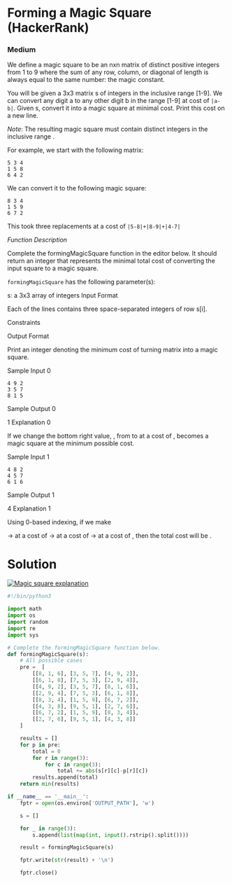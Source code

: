 Forming a Magic Square (HackerRank)
===============================
### Medium
We define a magic square to be an nxn matrix of distinct positive integers from 1 to 9 where the sum of any row, column, or diagonal of length  is always equal to the same number: the magic constant.

You will be given a 3x3 matrix s of integers in the inclusive range [1-9].
We can convert any digit a to any other digit b in the range [1-9] at cost of `|a-b|`.
Given s, convert it into a magic square at minimal cost. Print this cost on a new line.

*Note*: The resulting magic square must contain distinct integers in the inclusive range .

For example, we start with the following matrix:
```
5 3 4
1 5 8
6 4 2
```
We can convert it to the following magic square:
```
8 3 4
1 5 9
6 7 2
```
This took three replacements at a cost of `|5-8|+|8-9|+|4-7|`

*Function Description*

Complete the formingMagicSquare function in the editor below.
It should return an integer that represents the minimal total cost of converting the input square to a magic square.

`formingMagicSquare` has the following parameter(s):

s: a 3x3 array of integers
Input Format

Each of the lines contains three space-separated integers of row s[i].

Constraints

Output Format

Print an integer denoting the minimum cost of turning matrix  into a magic square.

Sample Input 0
```
4 9 2
3 5 7
8 1 5
```
Sample Output 0

1
Explanation 0

If we change the bottom right value, , from  to  at a cost of ,  becomes a magic square at the minimum possible cost.

Sample Input 1
```
4 8 2
4 5 7
6 1 6
```
Sample Output 1

4
Explanation 1

Using 0-based indexing, if we make

-> at a cost of 
-> at a cost of 
-> at a cost of ,
then the total cost will be .

Solution
========
[![Magic square explanation](https://img.youtube.com/vi/zPnN046OM34/0.jpg)](https://www.youtube.com/watch?v=zPnN046OM34)

```python
#!/bin/python3

import math
import os
import random
import re
import sys

# Complete the formingMagicSquare function below.
def formingMagicSquare(s):
    # All possible cases
    pre =  [
        [[8, 1, 6], [3, 5, 7], [4, 9, 2]], 
        [[6, 1, 8], [7, 5, 3], [2, 9, 4]],
        [[4, 9, 2], [3, 5, 7], [8, 1, 6]],
        [[2, 9, 4], [7, 5, 3], [6, 1, 8]],
        [[8, 3, 4], [1, 5, 9], [6, 7, 2]],
        [[4, 3, 8], [9, 5, 1], [2, 7, 6]],
        [[6, 7, 2], [1, 5, 9], [8, 3, 4]],
        [[2, 7, 6], [9, 5, 1], [4, 3, 8]]
    ]

    results = []
    for p in pre:
        total = 0
        for r in range(3):
            for c in range(3):
                total += abs(s[r][c]-p[r][c])
        results.append(total)
    return min(results)

if __name__ == '__main__':
    fptr = open(os.environ['OUTPUT_PATH'], 'w')

    s = []

    for _ in range(3):
        s.append(list(map(int, input().rstrip().split())))

    result = formingMagicSquare(s)

    fptr.write(str(result) + '\n')

    fptr.close()


```

